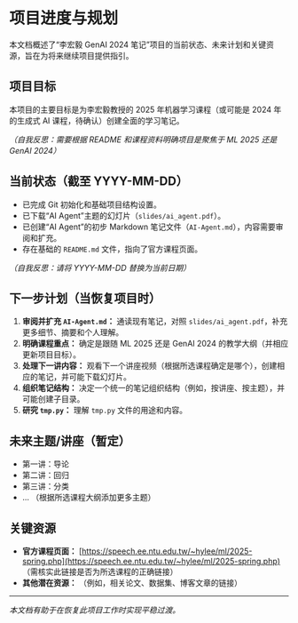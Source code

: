 # 项目进度与规划

本文档概述了“李宏毅 GenAI 2024 笔记”项目的当前状态、未来计划和关键资源，旨在为将来继续项目提供指引。

## 项目目标

本项目的主要目标是为李宏毅教授的 2025 年机器学习课程（或可能是 2024 年的生成式 AI 课程，待确认）创建全面的学习笔记。

*（自我反思：需要根据 README 和课程资料明确项目是聚焦于 ML 2025 还是 GenAI 2024）*

## 当前状态（截至 YYYY-MM-DD）

*   已完成 Git 初始化和基础项目结构设置。
*   已下载“AI Agent”主题的幻灯片（`slides/ai_agent.pdf`）。
*   已创建“AI Agent”的初步 Markdown 笔记文件（`AI-Agent.md`），内容需要审阅和扩充。
*   存在基础的 `README.md` 文件，指向了官方课程页面。

*（自我反思：请将 YYYY-MM-DD 替换为当前日期）*

## 下一步计划（当恢复项目时）

1.  **审阅并扩充 `AI-Agent.md`：** 通读现有笔记，对照 `slides/ai_agent.pdf`，补充更多细节、摘要和个人理解。
2.  **明确课程重点：** 确定是跟随 ML 2025 还是 GenAI 2024 的教学大纲（并相应更新项目目标）。
3.  **处理下一讲内容：** 观看下一个讲座视频（根据所选课程确定是哪个），创建相应的笔记，并可能下载幻灯片。
4.  **组织笔记结构：** 决定一个统一的笔记组织结构（例如，按讲座、按主题），并可能创建子目录。
5.  **研究 `tmp.py`：** 理解 `tmp.py` 文件的用途和内容。

## 未来主题/讲座（暂定）

*   第一讲：导论
*   第二讲：回归
*   第三讲：分类
*   ... （根据所选课程大纲添加更多主题）

## 关键资源

*   **官方课程页面：** [https://speech.ee.ntu.edu.tw/~hylee/ml/2025-spring.php](https://speech.ee.ntu.edu.tw/~hylee/ml/2025-spring.php) （需核实此链接是否为所选课程的正确链接）
*   **其他潜在资源：** （例如，相关论文、数据集、博客文章的链接）

---

*本文档有助于在恢复此项目工作时实现平稳过渡。* 
